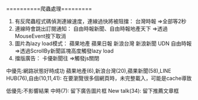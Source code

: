 ==========爬蟲處理=========

1. 有反爬蟲程式碼偵測連線速度，連線過快將被阻擋：	台灣時報
=>全部等2秒
2. 連線時會跳出訂閱通知：	自由時報新聞、自由時報地產天下
=>透過MouseEvent按下取消
3. 圖片為lazy load模式：	蘋果地產	蘋果日報	新浪台灣	新浪新聞	UDN	自由時報
=>透過ScrollBy新聞區塊高度觸發lazy load
4. 擋版廣告：	卡優新聞往
=>觸發js關閉


中優先:網路狀態好時成功
蘋果地產(6),新浪台灣(20),蘋果新聞(58),LINE HUB(76),自由(10,11,41): 在要瀏覽很多個網頁時，未完整載入，可能是cache導致

低優先:不影響結果
中時(7): 留下廣告圖片框
New talk(34): 留下推薦文章框
